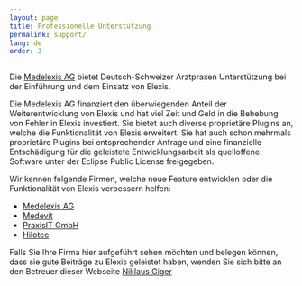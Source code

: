 ```yaml
---
layout: page
title: Professionelle Unterstützung
permalink: support/
lang: de
order: 3
---
```


Die [Medelexis AG](http://www.medelexis.ch) bietet Deutsch-Schweizer Arztpraxen
Unterstützung bei der Einführung und dem Einsatz von Elexis.

Die Medelexis AG finanziert den überwiegenden Anteil der Weiterentwicklung von Elexis
und hat viel Zeit und Geld in die Behebung von Fehler in Elexis investiert.
Sie bietet auch diverse proprietäre Plugins an, welche die Funktionalität von Elexis 
erweitert. Sie hat auch schon mehrmals proprietäre Plugins bei entsprechender Anfrage
und eine finanzielle Entschädigung für die geleistete Entwicklungsarbeit als
quelloffene Software unter der Eclipse Public License freigegeben.

Wir kennen folgende Firmen, welche neue Feature entwicklen oder die Funktionalität
von Elexis verbessern helfen:
* [Medelexis AG](http://www.medelexis.ch)
* [Medevit](http://www.medevit.at)
* [PraxisIT GmbH](https://www.praxisit.net/)
* [Hilotec](http://www.hilotec.com)

Falls Sie Ihre Firma hier aufgeführt sehen möchten und belegen können,
dass sie gute Beiträge zu Elexis geleistet haben, wenden Sie sich bitte
an den Betreuer dieser Webseite [Niklaus Giger](mailto:niklaus.giger@member.fsf.org)


